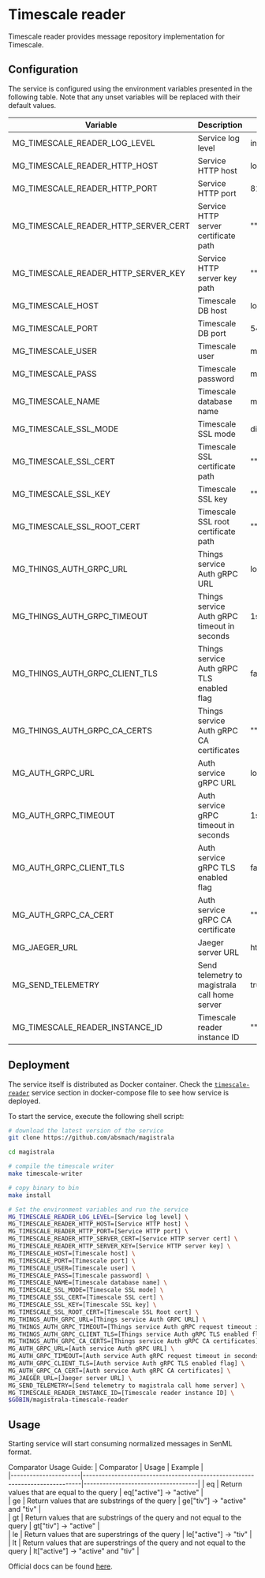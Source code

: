 # Timescale reader

Timescale reader provides message repository implementation for Timescale.

## Configuration

The service is configured using the environment variables presented in the
following table. Note that any unset variables will be replaced with their
default values.

| Variable                             | Description                                   | Default                       |
| ------------------------------------ | --------------------------------------------- | ----------------------------- |
| MG_TIMESCALE_READER_LOG_LEVEL        | Service log level                             | info                          |
| MG_TIMESCALE_READER_HTTP_HOST        | Service HTTP host                             | localhost                     |
| MG_TIMESCALE_READER_HTTP_PORT        | Service HTTP port                             | 8180                          |
| MG_TIMESCALE_READER_HTTP_SERVER_CERT | Service HTTP server certificate path          | ""                            |
| MG_TIMESCALE_READER_HTTP_SERVER_KEY  | Service HTTP server key path                  | ""                            |
| MG_TIMESCALE_HOST                    | Timescale DB host                             | localhost                     |
| MG_TIMESCALE_PORT                    | Timescale DB port                             | 5432                          |
| MG_TIMESCALE_USER                    | Timescale user                                | magistrala                    |
| MG_TIMESCALE_PASS                    | Timescale password                            | magistrala                    |
| MG_TIMESCALE_NAME                    | Timescale database name                       | messages                      |
| MG_TIMESCALE_SSL_MODE                | Timescale SSL mode                            | disabled                      |
| MG_TIMESCALE_SSL_CERT                | Timescale SSL certificate path                | ""                            |
| MG_TIMESCALE_SSL_KEY                 | Timescale SSL key                             | ""                            |
| MG_TIMESCALE_SSL_ROOT_CERT           | Timescale SSL root certificate path           | ""                            |
| MG_THINGS_AUTH_GRPC_URL              | Things service Auth gRPC URL                  | localhost:7000                |
| MG_THINGS_AUTH_GRPC_TIMEOUT          | Things service Auth gRPC timeout in seconds   | 1s                            |
| MG_THINGS_AUTH_GRPC_CLIENT_TLS       | Things service Auth gRPC TLS enabled flag     | false                         |
| MG_THINGS_AUTH_GRPC_CA_CERTS         | Things service Auth gRPC CA certificates      | ""                            |
| MG_AUTH_GRPC_URL                     | Auth service gRPC URL                         | localhost:7001                |
| MG_AUTH_GRPC_TIMEOUT                 | Auth service gRPC timeout in seconds          | 1s                            |
| MG_AUTH_GRPC_CLIENT_TLS              | Auth service gRPC TLS enabled flag            | false                         |
| MG_AUTH_GRPC_CA_CERT                 | Auth service gRPC CA certificate              | ""                            |
| MG_JAEGER_URL                        | Jaeger server URL                             | http://jaeger:4318/v1/traces |
| MG_SEND_TELEMETRY                    | Send telemetry to magistrala call home server | true                          |
| MG_TIMESCALE_READER_INSTANCE_ID      | Timescale reader instance ID                  | ""                            |

## Deployment

The service itself is distributed as Docker container. Check the [`timescale-reader`](https://github.com/absmach/magistrala/blob/main/docker/addons/timescale-reader/docker-compose.yml#L17-L41) service section in docker-compose file to see how service is deployed.

To start the service, execute the following shell script:

```bash
# download the latest version of the service
git clone https://github.com/absmach/magistrala

cd magistrala

# compile the timescale writer
make timescale-writer

# copy binary to bin
make install

# Set the environment variables and run the service
MG_TIMESCALE_READER_LOG_LEVEL=[Service log level] \
MG_TIMESCALE_READER_HTTP_HOST=[Service HTTP host] \
MG_TIMESCALE_READER_HTTP_PORT=[Service HTTP port] \
MG_TIMESCALE_READER_HTTP_SERVER_CERT=[Service HTTP server cert] \
MG_TIMESCALE_READER_HTTP_SERVER_KEY=[Service HTTP server key] \
MG_TIMESCALE_HOST=[Timescale host] \
MG_TIMESCALE_PORT=[Timescale port] \
MG_TIMESCALE_USER=[Timescale user] \
MG_TIMESCALE_PASS=[Timescale password] \
MG_TIMESCALE_NAME=[Timescale database name] \
MG_TIMESCALE_SSL_MODE=[Timescale SSL mode] \
MG_TIMESCALE_SSL_CERT=[Timescale SSL cert] \
MG_TIMESCALE_SSL_KEY=[Timescale SSL key] \
MG_TIMESCALE_SSL_ROOT_CERT=[Timescale SSL Root cert] \
MG_THINGS_AUTH_GRPC_URL=[Things service Auth GRPC URL] \
MG_THINGS_AUTH_GRPC_TIMEOUT=[Things service Auth gRPC request timeout in seconds] \
MG_THINGS_AUTH_GRPC_CLIENT_TLS=[Things service Auth gRPC TLS enabled flag] \
MG_THINGS_AUTH_GRPC_CA_CERTS=[Things service Auth gRPC CA certificates] \
MG_AUTH_GRPC_URL=[Auth service Auth gRPC URL] \
MG_AUTH_GRPC_TIMEOUT=[Auth service Auth gRPC request timeout in seconds] \
MG_AUTH_GRPC_CLIENT_TLS=[Auth service Auth gRPC TLS enabled flag] \
MG_AUTH_GRPC_CA_CERT=[Auth service Auth gRPC CA certificates] \
MG_JAEGER_URL=[Jaeger server URL] \
MG_SEND_TELEMETRY=[Send telemetry to magistrala call home server] \
MG_TIMESCALE_READER_INSTANCE_ID=[Timescale reader instance ID] \
$GOBIN/magistrala-timescale-reader
```

## Usage

Starting service will start consuming normalized messages in SenML format.

Comparator Usage Guide:
| Comparator | Usage | Example |  
|----------------------|-----------------------------------------------------------------------------|------------------------------------|
| eq | Return values that are equal to the query | eq["active"] -> "active" |  
| ge | Return values that are substrings of the query | ge["tiv"] -> "active" and "tiv" |  
| gt | Return values that are substrings of the query and not equal to the query | gt["tiv"] -> "active" |  
| le | Return values that are superstrings of the query | le["active"] -> "tiv" |  
| lt | Return values that are superstrings of the query and not equal to the query | lt["active"] -> "active" and "tiv" |

Official docs can be found [here](https://docs.magistrala.abstractmachines.fr).
